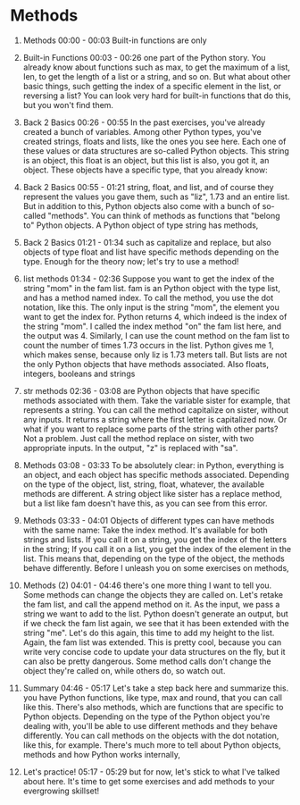 # Methods

1. Methods
00:00 - 00:03
Built-in functions are only

2. Built-in Functions
00:03 - 00:26
one part of the Python story. You already know about functions such as max, to get the maximum of a list, len, to get the length of a list or a string, and so on. But what about other basic things, such getting the index of a specific element in the list, or reversing a list? You can look very hard for built-in functions that do this, but you won't find them.

3. Back 2 Basics
00:26 - 00:55
In the past exercises, you've already created a bunch of variables. Among other Python types, you've created strings, floats and lists, like the ones you see here. Each one of these values or data structures are so-called Python objects. This string is an object, this float is an object, but this list is also, you got it, an object. These objects have a specific type, that you already know:

4. Back 2 Basics
00:55 - 01:21
string, float, and list, and of course they represent the values you gave them, such as "liz", 1.73 and an entire list. But in addition to this, Python objects also come with a bunch of so-called "methods". You can think of methods as functions that "belong to" Python objects. A Python object of type string has methods,

5. Back 2 Basics
01:21 - 01:34
such as capitalize and replace, but also objects of type float and list have specific methods depending on the type. Enough for the theory now; let's try to use a method!

6. list methods
01:34 - 02:36
Suppose you want to get the index of the string "mom" in the fam list. fam is an Python object with the type list, and has a method named index. To call the method, you use the dot notation, like this. The only input is the string "mom", the element you want to get the index for. Python returns 4, which indeed is the index of the string "mom". I called the index method "on" the fam list here, and the output was 4. Similarly, I can use the count method on the fam list to count the number of times 1.73 occurs in the list. Python gives me 1, which makes sense, because only liz is 1.73 meters tall. But lists are not the only Python objects that have methods associated. Also floats, integers, booleans and strings

7. str methods
02:36 - 03:08
are Python objects that have specific methods associated with them. Take the variable sister for example, that represents a string. You can call the method capitalize on sister, without any inputs. It returns a string where the first letter is capitalized now. Or what if you want to replace some parts of the string with other parts? Not a problem. Just call the method replace on sister, with two appropriate inputs. In the output, "z" is replaced with "sa".

8. Methods
03:08 - 03:33
To be absolutely clear: in Python, everything is an object, and each object has specific methods associated. Depending on the type of the object, list, string, float, whatever, the available methods are different. A string object like sister has a replace method, but a list like fam doesn't have this, as you can see from this error.

9. Methods
03:33 - 04:01
Objects of different types can have methods with the same name: Take the index method. It's available for both strings and lists. If you call it on a string, you get the index of the letters in the string; If you call it on a list, you get the index of the element in the list. This means that, depending on the type of the object, the methods behave differently. Before I unleash you on some exercises on methods,

10. Methods (2)
04:01 - 04:46
there's one more thing I want to tell you. Some methods can change the objects they are called on. Let's retake the fam list, and call the append method on it. As the input, we pass a string we want to add to the list. Python doesn't generate an output, but if we check the fam list again, we see that it has been extended with the string "me". Let's do this again, this time to add my height to the list. Again, the fam list was extended. This is pretty cool, because you can write very concise code to update your data structures on the fly, but it can also be pretty dangerous. Some method calls don't change the object they're called on, while others do, so watch out.

11. Summary
04:46 - 05:17
Let's take a step back here and summarize this. you have Python functions, like type, max and round, that you can call like this. There's also methods, which are functions that are specific to Python objects. Depending on the type of the Python object you're dealing with, you'll be able to use different methods and they behave differently. You can call methods on the objects with the dot notation, like this, for example. There's much more to tell about Python objects, methods and how Python works internally,

12. Let's practice!
05:17 - 05:29
but for now, let's stick to what I've talked about here. It's time to get some exercises and add methods to your evergrowing skillset!